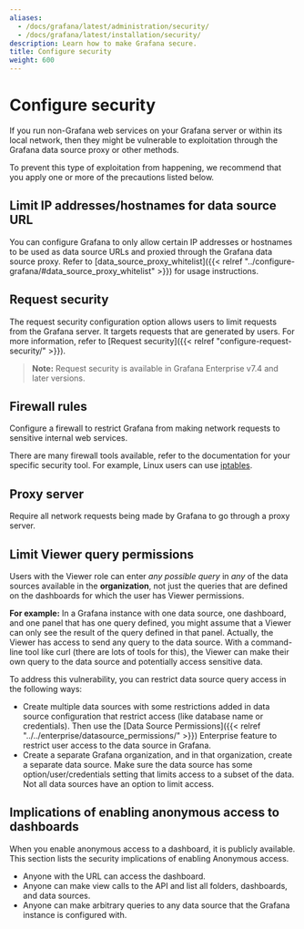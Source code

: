 ```yaml
---
aliases:
  - /docs/grafana/latest/administration/security/
  - /docs/grafana/latest/installation/security/
description: Learn how to make Grafana secure.
title: Configure security
weight: 600
---
```


# Configure security

If you run non-Grafana web services on your Grafana server or within its local network, then they might be vulnerable to exploitation through the Grafana data source proxy or other methods.

To prevent this type of exploitation from happening, we recommend that you apply one or more of the precautions listed below.

## Limit IP addresses/hostnames for data source URL

You can configure Grafana to only allow certain IP addresses or hostnames to be used as data source URLs and proxied through the Grafana data source proxy. Refer to [data_source_proxy_whitelist]({{< relref "../configure-grafana/#data_source_proxy_whitelist" >}}) for usage instructions.

## Request security

The request security configuration option allows users to limit requests from the Grafana server. It targets requests that are generated by users. For more information, refer to [Request security]({{< relref "configure-request-security/" >}}).

> **Note:** Request security is available in Grafana Enterprise v7.4 and later versions.

## Firewall rules

Configure a firewall to restrict Grafana from making network requests to sensitive internal web services.

There are many firewall tools available, refer to the documentation for your specific security tool. For example, Linux users can use [iptables](https://en.wikipedia.org/wiki/Iptables).

## Proxy server

Require all network requests being made by Grafana to go through a proxy server.

## Limit Viewer query permissions

Users with the Viewer role can enter _any possible query_ in _any_ of the data sources available in the **organization**, not just the queries that are defined on the dashboards for which the user has Viewer permissions.

**For example:** In a Grafana instance with one data source, one dashboard, and one panel that has one query defined, you might assume that a Viewer can only see the result of the query defined in that panel. Actually, the Viewer has access to send any query to the data source. With a command-line tool like curl (there are lots of tools for this), the Viewer can make their own query to the data source and potentially access sensitive data.

To address this vulnerability, you can restrict data source query access in the following ways:

- Create multiple data sources with some restrictions added in data source configuration that restrict access (like database name or credentials). Then use the [Data Source Permissions]({{< relref "../../enterprise/datasource_permissions/" >}}) Enterprise feature to restrict user access to the data source in Grafana.
- Create a separate Grafana organization, and in that organization, create a separate data source. Make sure the data source has some option/user/credentials setting that limits access to a subset of the data. Not all data sources have an option to limit access.

## Implications of enabling anonymous access to dashboards

When you enable anonymous access to a dashboard, it is publicly available. This section lists the security implications of enabling Anonymous access.

- Anyone with the URL can access the dashboard.
- Anyone can make view calls to the API and list all folders, dashboards, and data sources.
- Anyone can make arbitrary queries to any data source that the Grafana instance is configured with.
